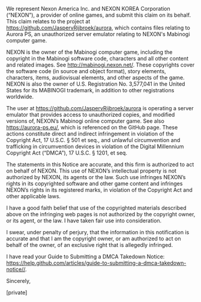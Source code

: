 We represent Nexon America Inc. and NEXON KOREA Corporation (“NEXON”), a provider of online games, and submit this claim on its behalf. This claim relates to the project at https://github.com/JaspervRijbroek/aurora, which contains files relating to Aurora PS, an unauthorized server emulator relating to NEXON's Mabinogi computer game.

NEXON is the owner of the Mabinogi computer game, including the copyright in the Mabinogi software code, characters and all other content and related images. See http://mabinogi.nexon.net/. These copyrights cover the software code (in source and object format), story elements, characters, items, audiovisual elements, and other aspects of the game. NEXON is also the owner of U.S. Registration No. 3,577,041 in the United States for its MABINOGI trademark, in addition to other registrations worldwide.

The user at https://github.com/JaspervRijbroek/aurora is operating a server emulator that provides access to unauthorized copies, and modified versions of, NEXON’s Mabinogi online computer game. See also https://aurora-ps.eu/, which is referenced on the GitHub page. These actions constitute direct and indirect infringement in violation of the Copyright Act, 17 U.S.C. § 501 et seq., and unlawful circumvention and trafficking in circumvention devices in violation of the Digital Millennium Copyright Act (“DMCA”), 17 U.S.C. § 1201, et seq.

The statements in this Notice are accurate, and this firm is authorized to act on behalf of NEXON. This use of NEXON’s intellectual property is not authorized by NEXON, its agents or the law. Such use infringes NEXON’s rights in its copyrighted software and other game content and infringes NEXON’s rights in its registered marks, in violation of the Copyright Act and other applicable laws.

I have a good faith belief that use of the copyrighted materials described above on the infringing web pages is not authorized by the copyright owner, or its agent, or the law. I have taken fair use into consideration.

I swear, under penalty of perjury, that the information in this notification is accurate and that I am the copyright owner, or am authorized to act on behalf of the owner, of an exclusive right that is allegedly infringed.

I have read your Guide to Submitting a DMCA Takedown Notice: https://help.github.com/articles/guide-to-submitting-a-dmca-takedown-notice//.

Sincerely,

[private]
